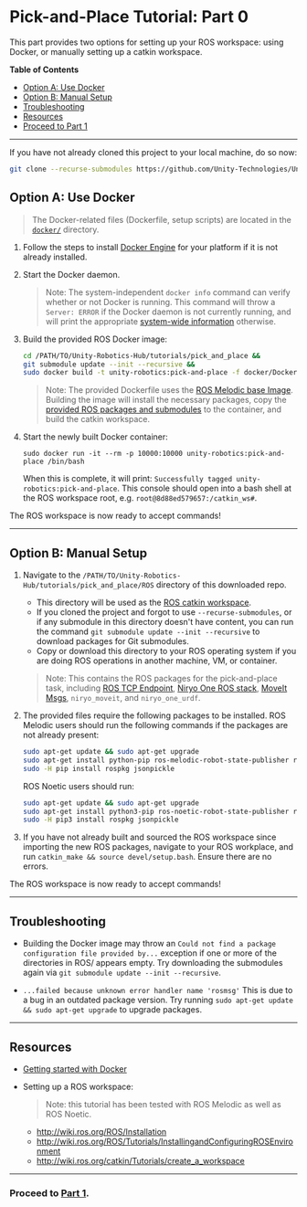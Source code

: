 # Pick-and-Place Tutorial: Part 0

This part provides two options for setting up your ROS workspace: using Docker, or manually setting up a catkin workspace.

**Table of Contents**
  - [Option A: Use Docker](#option-a-use-docker)
  - [Option B: Manual Setup](#option-b-manual-setup)
  - [Troubleshooting](#troubleshooting)
  - [Resources](#resources)
  - [Proceed to Part 1](#proceed-to-part-1)

---

If you have not already cloned this project to your local machine, do so now:

```bash
git clone --recurse-submodules https://github.com/Unity-Technologies/Unity-Robotics-Hub.git
```

## Option A: Use Docker

> The Docker-related files (Dockerfile, setup scripts) are located in the [`docker/`](docker/) directory.

1. Follow the steps to install [Docker Engine](https://docs.docker.com/engine/install/) for your platform if it is not already installed.

1. Start the Docker daemon.
    > Note: The system-independent `docker info` command can verify whether or not Docker is running. This command will throw a `Server: ERROR` if the Docker daemon is not currently running, and will print the appropriate [system-wide information](https://docs.docker.com/engine/reference/commandline/info/) otherwise.

1. Build the provided ROS Docker image:

    ```bash
    cd /PATH/TO/Unity-Robotics-Hub/tutorials/pick_and_place &&
    git submodule update --init --recursive &&
    sudo docker build -t unity-robotics:pick-and-place -f docker/Dockerfile .
    ```

    > Note: The provided Dockerfile uses the [ROS Melodic base Image](https://hub.docker.com/_/ros/). Building the image will install the necessary packages, copy the [provided ROS packages and submodules](ROS/) to the container, and build the catkin workspace.

1. Start the newly built Docker container:

    ```docker
    sudo docker run -it --rm -p 10000:10000 unity-robotics:pick-and-place /bin/bash
    ```

    When this is complete, it will print: `Successfully tagged unity-robotics:pick-and-place`. This console should open into a bash shell at the ROS workspace root, e.g. `root@8d88ed579657:/catkin_ws#`.

The ROS workspace is now ready to accept commands!

---

## Option B: Manual Setup

1. Navigate to the `/PATH/TO/Unity-Robotics-Hub/tutorials/pick_and_place/ROS` directory of this downloaded repo.
   - This directory will be used as the [ROS catkin workspace](http://wiki.ros.org/catkin/Tutorials/using_a_workspace).
   - If you cloned the project and forgot to use `--recurse-submodules`, or if any submodule in this directory doesn't have content, you can run the command `git submodule update --init --recursive` to download packages for Git submodules.
   - Copy or download this directory to your ROS operating system if you are doing ROS operations in another machine, VM, or container.
    > Note: This contains the ROS packages for the pick-and-place task, including [ROS TCP Endpoint](https://github.com/Unity-Technologies/ROS-TCP-Endpoint), [Niryo One ROS stack](https://github.com/NiryoRobotics/niryo_one_ros), [MoveIt Msgs](https://github.com/ros-planning/moveit_msgs), `niryo_moveit`, and `niryo_one_urdf`.

1. The provided files require the following packages to be installed. ROS Melodic users should run the following commands if the packages are not already present:

   ```bash
   sudo apt-get update && sudo apt-get upgrade
   sudo apt-get install python-pip ros-melodic-robot-state-publisher ros-melodic-moveit ros-melodic-rosbridge-suite ros-melodic-joy ros-melodic-ros-control ros-melodic-ros-controllers ros-melodic-tf2-web-republisher
   sudo -H pip install rospkg jsonpickle
   ```

   ROS Noetic users should run:

   ```bash
   sudo apt-get update && sudo apt-get upgrade
   sudo apt-get install python3-pip ros-noetic-robot-state-publisher ros-noetic-moveit ros-noetic-rosbridge-suite ros-noetic-joy ros-noetic-ros-control ros-noetic-ros-controllers
   sudo -H pip3 install rospkg jsonpickle
   ```

1. If you have not already built and sourced the ROS workspace since importing the new ROS packages, navigate to your ROS workplace, and run `catkin_make && source devel/setup.bash`. Ensure there are no errors.

The ROS workspace is now ready to accept commands!

---

## Troubleshooting
- Building the Docker image may throw an `Could not find a package configuration file provided by...` exception if one or more of the directories in ROS/ appears empty. Try downloading the submodules again via `git submodule update --init --recursive`.

- `...failed because unknown error handler name 'rosmsg'` This is due to a bug in an outdated package version. Try running `sudo apt-get update && sudo apt-get upgrade` to upgrade packages.

---

## Resources
- [Getting started with Docker](https://docs.docker.com/get-started/)
- Setting up a ROS workspace:

   > Note: this tutorial has been tested with ROS Melodic as well as ROS Noetic.
   -  http://wiki.ros.org/ROS/Installation
   -  http://wiki.ros.org/ROS/Tutorials/InstallingandConfiguringROSEnvironment
   - http://wiki.ros.org/catkin/Tutorials/create_a_workspace

---


### Proceed to [Part 1](1_urdf.md).
